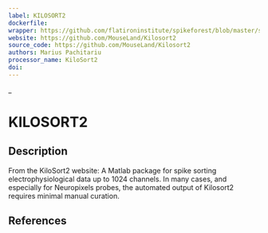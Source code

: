 ```yaml
---
label: KILOSORT2
dockerfile:
wrapper: https://github.com/flatironinstitute/spikeforest/blob/master/spikeforest/spikesorters/kilosort2/kilosort2.py
website: https://github.com/MouseLand/Kilosort2
source_code: https://github.com/MouseLand/Kilosort2
authors: Marius Pachitariu
processor_name: KiloSort2
doi:
---
```

_
# KILOSORT2

## Description

From the KiloSort2 website: A Matlab package for spike sorting electrophysiological data up to 1024 channels. In many cases, and especially for Neuropixels probes, the automated output of Kilosort2 requires minimal manual curation.

## References
